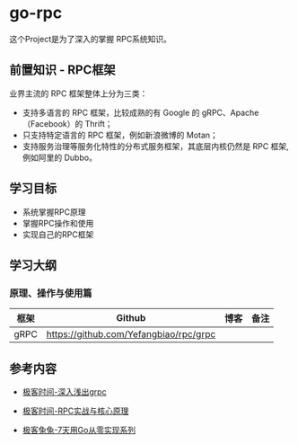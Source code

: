 # go-rpc
这个Project是为了深入的掌握 RPC系统知识。

## 前置知识 - RPC框架

业界主流的 RPC 框架整体上分为三类：

+ 支持多语言的 RPC 框架，比较成熟的有 Google 的 gRPC、Apache（Facebook）的 Thrift；
+ 只支持特定语言的 RPC 框架，例如新浪微博的 Motan；
+ 支持服务治理等服务化特性的分布式服务框架，其底层内核仍然是 RPC 框架, 例如阿里的 Dubbo。



## 学习目标

+ 系统掌握RPC原理
+ 掌握RPC操作和使用
+ 实现自己的RPC框架



## 学习大纲

### 原理、操作与使用篇

| 框架 | Github                                 | 博客 | 备注 |
| ---- | -------------------------------------- | ---- | ---- |
| gRPC | https://github.com/Yefangbiao/rpc/grpc |      |      |





## 参考内容

+ [极客时间-深入浅出grpc](https://time.geekbang.org/column/article/0?cid=100005601)

+ [极客时间-RPC实战与核心原理](https://time.geekbang.org/column/intro/280)
+ [极客兔兔-7天用Go从零实现系列](https://github.com/geektutu/7days-golang)